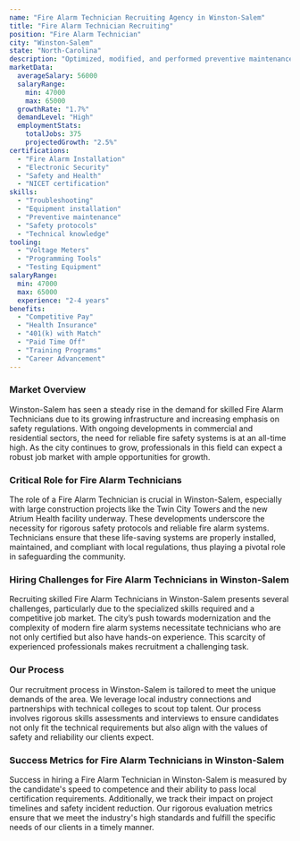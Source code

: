 ```yaml
---
name: "Fire Alarm Technician Recruiting Agency in Winston-Salem"
title: "Fire Alarm Technician Recruiting"
position: "Fire Alarm Technician"
city: "Winston-Salem"
state: "North-Carolina"
description: "Optimized, modified, and performed preventive maintenance for fire alarm systems and other fire protection equipment to prevent system malfunctions in Winston-Salem, North-Carolina."
marketData:
  averageSalary: 56000
  salaryRange:
    min: 47000
    max: 65000
  growthRate: "1.7%"
  demandLevel: "High"
  employmentStats:
    totalJobs: 375
    projectedGrowth: "2.5%"
certifications:
  - "Fire Alarm Installation"
  - "Electronic Security"
  - "Safety and Health"
  - "NICET certification"
skills:
  - "Troubleshooting"
  - "Equipment installation"
  - "Preventive maintenance"
  - "Safety protocols"
  - "Technical knowledge"
tooling:
  - "Voltage Meters"
  - "Programming Tools"
  - "Testing Equipment"
salaryRange:
  min: 47000
  max: 65000
  experience: "2-4 years"
benefits:
  - "Competitive Pay"
  - "Health Insurance"
  - "401(k) with Match"
  - "Paid Time Off"
  - "Training Programs"
  - "Career Advancement"
---
```


### Market Overview
Winston-Salem has seen a steady rise in the demand for skilled Fire Alarm Technicians due to its growing infrastructure and increasing emphasis on safety regulations. With ongoing developments in commercial and residential sectors, the need for reliable fire safety systems is at an all-time high. As the city continues to grow, professionals in this field can expect a robust job market with ample opportunities for growth.

### Critical Role for Fire Alarm Technicians
The role of a Fire Alarm Technician is crucial in Winston-Salem, especially with large construction projects like the Twin City Towers and the new Atrium Health facility underway. These developments underscore the necessity for rigorous safety protocols and reliable fire alarm systems. Technicians ensure that these life-saving systems are properly installed, maintained, and compliant with local regulations, thus playing a pivotal role in safeguarding the community.

### Hiring Challenges for Fire Alarm Technicians in Winston-Salem
Recruiting skilled Fire Alarm Technicians in Winston-Salem presents several challenges, particularly due to the specialized skills required and a competitive job market. The city’s push towards modernization and the complexity of modern fire alarm systems necessitate technicians who are not only certified but also have hands-on experience. This scarcity of experienced professionals makes recruitment a challenging task.

### Our Process
Our recruitment process in Winston-Salem is tailored to meet the unique demands of the area. We leverage local industry connections and partnerships with technical colleges to scout top talent. Our process involves rigorous skills assessments and interviews to ensure candidates not only fit the technical requirements but also align with the values of safety and reliability our clients expect.

### Success Metrics for Fire Alarm Technicians in Winston-Salem
Success in hiring a Fire Alarm Technician in Winston-Salem is measured by the candidate's speed to competence and their ability to pass local certification requirements. Additionally, we track their impact on project timelines and safety incident reduction. Our rigorous evaluation metrics ensure that we meet the industry's high standards and fulfill the specific needs of our clients in a timely manner.